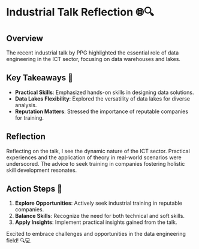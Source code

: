 # Industrial Talk Reflection 🌐🔍

## Overview
The recent industrial talk by PPG highlighted the essential role of data engineering in the ICT sector, focusing on data warehouses and lakes.

## Key Takeaways 🚀
- **Practical Skills**: Emphasized hands-on skills in designing data solutions.
- **Data Lakes Flexibility**: Explored the versatility of data lakes for diverse analysis.
- **Reputation Matters**: Stressed the importance of reputable companies for training.

## Reflection
Reflecting on the talk, I see the dynamic nature of the ICT sector. Practical experiences and the application of theory in real-world scenarios were underscored. The advice to seek training in companies fostering holistic skill development resonates.

## Action Steps 🎯
1. **Explore Opportunities**: Actively seek industrial training in reputable companies.
2. **Balance Skills**: Recognize the need for both technical and soft skills.
3. **Apply Insights**: Implement practical insights gained from the talk.

Excited to embrace challenges and opportunities in the data engineering field! 🔍💻
